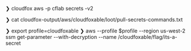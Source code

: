 ❯ cloudfox aws -p cflab secrets -v2


❯ cat cloudfox-output/aws/cloudfoxable/loot/pull-secrets-commands.txt

❯ export profile=cloudfoxable
❯ aws --profile $profile --region us-west-2 ssm get-parameter --with-decryption --name /cloudfoxable/flag/its-a-secret